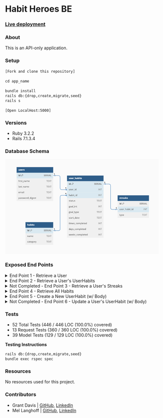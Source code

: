 # Habit Heroes BE

### [Live deployment](https://powerful-scrubland-99007-c4aa236ac7c5.herokuapp.com/)

### About

This is an API-only application.

### Setup

```
[Fork and clone this repository]

cd app_name

bundle install
rails db:{drop,create,migrate,seed}
rails s

[Open LocalHost:5000]
```

### Versions

- Ruby 3.2.2
- Rails 7.1.3.4

### Database Schema

![database_schema](public/schema.png)

### Exposed End Points

<details>
  <summary> End Point 1 - Retrieve a User </summary>

**Request**

```http
GET /api/v1/users/1
Content-Type: application/json
Accept: application/json
```

**Response & Response Code** `200`

```json
{
  "data": {
    "id": 1,
    "type": "user",
    "attributes": {
      "first_name": "Grant",
      "last_name": "Davis",
      "email": "grantdavis303@gmail.com"
    }
  }
}
```
</details>

<details>
  <summary> End Point 2 - Retrieve a User's UserHabits </summary>

**Request**

```http
GET /api/v1/users/1/habits
Content-Type: application/json
Accept: application/json
```

**Response & Response Code** `200`

```json
{
  "data": [
    {
      "id": 1,
      "name": "Brush Teeth",
      "status": "active",
      "goal_int": 2,
      "goal_type": "day",
      "started_date": "7/8/2024",
      "times_completed": 0,
      "days_completed": 0,
      "weeks_completed": 0
    },
    {
      "id": 2,
      "name": "Floss Teeth",
      "status": "active",
      "goal_int": 2,
      "goal_type": "day",
      "started_date": "7/8/2024",
      "times_completed": 0,
      "days_completed": 0,
      "weeks_completed": 0
    }
  ]
}
```
</details>

<details>
  <summary> Not Completed - End Point 3 - Retrieve a User's Streaks </summary>

**Request**

```http
GET /api/v1/users/:id/streaks
Content-Type: application/json
Accept: application/json
```

**Response & Response Code** `200`

```json
Response
```
</details>

<details>
  <summary> End Point 4 - Retrieve All Habits </summary>

**Request**

```http
GET /api/v1/habits
Content-Type: application/json
Accept: application/json
```

**Response & Response Code** `200`

```json
{
  "data": [
    {
      "id": 1,
      "name": "Brush Teeth",
      "category": "dental"
    },
    {
      "id": 2,
      "name": "Floss Teeth",
      "category": "dental"
    },
    {
      "id": 3,
      "name": "Rinse w/ Mouth Wash",
      "category": "dental"
    },
    {
      "id": 4,
      "name": "Sleep 8 Hours",
      "category": "sleep"
    }
  ]
}
```
</details>

<details>
  <summary> End Point 5 - Create a New UserHabit (w/ Body) </summary>

**Request**

```http
POST /api/v1/users/:id/habits
Content-Type: application/json
Accept: application/json
```

**Body**

```json
{
  "user_id": 1,
  "habit_id": 4
}
```

**Response & Response Code** `201`

```json
{
  "data": {
    "id": 5,
    "name": "Sleep 8 Hours",
    "status": "active",
    "goal_int": 1,
    "goal_type": "day",
    "started_date": "2024-07-10 12:12:26 -0600",
    "times_completed": 0,
    "days_completed": 0,
    "weeks_completed": 0
  }
}
```
</details>

<details>
  <summary> Not Completed - End Point 6 - Update a User's UserHabit (w/ Body) </summary>

**Request**

```http
POST /api/v1/users/:id/habits
Content-Type: application/json
Accept: application/json
```

**Body**

```json
{
  "message": "will enter in json data here"
}
```

**Response & Response Code** `200`

```json
Response
```
</details>

### Tests

* 52 Total Tests (446 / 446 LOC (100.0%) covered)
* 13 Request Tests (360 / 360 LOC (100.0%) covered)
* 39 Model Tests (129 / 129 LOC (100.0%) covered)

**Testing Instructions**

```
rails db:{drop,create,migrate,seed}
bundle exec rspec spec
```

### Resources

No resources used for this project.

### Contributors

* Grant Davis | [GitHub](https://github.com/grantdavis303), [LinkedIn](https://www.linkedin.com/in/grantdavis303/)
* Mel Langhoff | [GitHub](https://github.com/mel-langhoff), [LinkedIn](https://www.linkedin.com/in/melissalanghoff/)